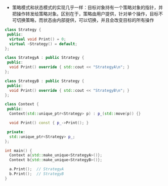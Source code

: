 * 策略模式和状态模式的实现几乎一样：目标对象持有一个策略对象的指针，并把操作转发给策略对象。区别在于，策略由用户提供，针对单个操作，目标不可切换策略，而状态由内部提供，可以切换，并且会改变目标的所有操作

```cpp
class Strategy {
 public:
  virtual void Print() = 0;
  virtual ~Strategy() = default;
};

class StrategyA : public Strategy {
 public:
  void Print() override { std::cout << "StrategyA\n"; }
};

class StrategyB : public Strategy {
 public:
  void Print() override { std::cout << "StrategyB\n"; }
};

class Context {
 public:
  Context(std::unique_ptr<Strategy> p) : p_(std::move(p)) {}

  void Print() const { p_->Print(); }

 private:
  std::unique_ptr<Strategy> p_;
};

int main() {
  Context a{std::make_unique<StrategyA>()};
  Context b{std::make_unique<StrategyB>()};

  a.Print();  // StrategyA
  b.Print();  // StrategyB
}
```
